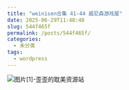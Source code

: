 ```yaml
---
title: "weinisen合集 41-44 威尼森游戏屋"
date: 2025-06-29T11:48:48
slug: 544f465f
permalink: /posts/544f465f/
categories:
  - 未分类
tags:
  - wordpress
---
```


![图片[1]-歪歪的耽美资源站](/images/wp/544f465f-ec0dee9b.jpg)
